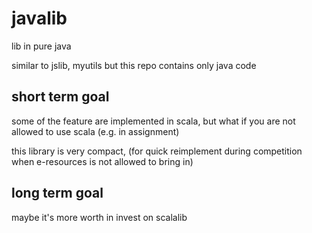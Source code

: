 # javalib
lib in pure java

similar to jslib, myutils
but this repo contains only java code

## short term goal
some of the feature are implemented in scala, but what if you are not allowed to use scala (e.g. in assignment)

this library is very compact, (for quick reimplement during competition when e-resources is not allowed to bring in)


## long term goal
maybe it's more worth in invest on scalalib

